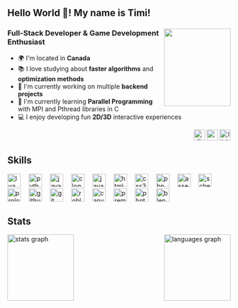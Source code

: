 <!-- The Introduction should be on top -->
<h2 align="left">Hello World 👋! My name is Timi!</h2>

<!-- About Me and Image + Socials -->
<div>
  <!-- Image aligned to the right -->
  <img align="right" height="175" width="150" src="https://media2.giphy.com/media/v1.Y2lkPTc5MGI3NjExcGMwdGVxNGVpNTd2bWkzdXNwMmpmYm12N2locDl5MDQ5MG0zdHlpZCZlcD12MV9pbnRlcm5hbF9naWZfYnlfaWQmY3Q9Zw/Sb79pciASiTpvNk3h9/giphy.gif" />

  <!-- About Me on the left -->
  <div>
    <h3 align="left">Full-Stack Developer & Game Development Enthusiast</h3>
    <ul>
      <li>🌍 I'm located in <strong>Canada</strong></li>
      <li>📚 I love studying about <strong>faster algorithms</strong> and <strong>optimization methods</strong></li>
      <li>📝 I'm currently working on multiple <strong>backend projects</strong></li>
      <li>🧠 I'm currently learning <strong>Parallel Programming</strong> with MPI and Pthread libraries in C</li>
      <li>💻 I enjoy developing fun <strong>2D/3D</strong> interactive experiences</li>
    </ul>
  </div>

  <!-- Socials below the image -->
  <div align="right" display: flex;">
    <a href="https://discord.com/users/timyster"><img src="https://img.shields.io/static/v1?message=Discord&logo=discord&label=&color=7289DA&logoColor=white&labelColor=&style=for-the-badge" height="25" alt="discord logo" /></a>
    <a href="mailto:timiaina10@gmail.com"><img src="https://img.shields.io/static/v1?message=Gmail&logo=gmail&label=&color=D14836&logoColor=white&labelColor=&style=for-the-badge" height="25" alt="gmail logo" /></a>
    <a href="https://www.linkedin.com/in/timi-aina-932531251/"><img src="https://img.shields.io/static/v1?message=LinkedIn&logo=linkedin&label=&color=0077B5&logoColor=white&labelColor=&style=for-the-badge" height="25" alt="linkedin logo" /></a>
  </div>
</div>

<!-- Container for Skills -->
<div>
  <h2 align="left">Skills</h2>
  <div>
    <a href="https://www.lua.org/"><img src="https://cdn.jsdelivr.net/gh/devicons/devicon/icons/lua/lua-original.svg" height="30" alt="lua logo" /></a>&emsp;
    <a href="https://www.python.org/"><img src="https://cdn.jsdelivr.net/gh/devicons/devicon/icons/python/python-original.svg" height="30" alt="python logo" /></a>&emsp;
    <a href="https://www.java.com/"><img src="https://cdn.jsdelivr.net/gh/devicons/devicon/icons/java/java-original.svg" height="30" alt="java logo" /></a>&emsp;
    <a href="https://en.wikipedia.org/wiki/C_(programming_language)"><img src="https://cdn.jsdelivr.net/gh/devicons/devicon/icons/c/c-original.svg" height="30" alt="c logo" /></a>&emsp;
    <a href="https://developer.mozilla.org/en-US/docs/Web/JavaScript"><img src="https://cdn.jsdelivr.net/gh/devicons/devicon/icons/javascript/javascript-original.svg" height="30" alt="javascript logo" /></a>&emsp;
    <a href="https://developer.mozilla.org/en-US/docs/Web/HTML"><img src="https://cdn.jsdelivr.net/gh/devicons/devicon/icons/html5/html5-original.svg" height="30" alt="html5 logo" /></a>&emsp;
    <a href="https://developer.mozilla.org/en-US/docs/Web/CSS"><img src="https://cdn.jsdelivr.net/gh/devicons/devicon/icons/css3/css3-original.svg" height="30" alt="css3 logo" /></a>&emsp;
    <a href="https://www.php.net/"><img src="https://cdn.jsdelivr.net/gh/devicons/devicon/icons/php/php-original.svg" height="30" alt="php logo" /></a>&emsp;
    <a href="https://en.wikipedia.org/wiki/Assembly_language"><img src="https://cdn.jsdelivr.net/gh/devicons/devicon/icons/linux/linux-original.svg" height="30" alt="assembly logo" /></a>&emsp;
    <a href="https://schemers.org/"><img src="https://upload.wikimedia.org/wikipedia/commons/c/c1/Racket-logo.svg" height="30" alt="scheme logo" /></a>&emsp;
    <a href="https://en.wikipedia.org/wiki/Prolog"><img src="https://www.swi-prolog.org/download/logo/swipl-128.png" height="30" alt="prolog logo" /></a>&emsp;
    <a href="https://github.com/"><img src="https://cdn.jsdelivr.net/gh/devicons/devicon/icons/github/github-original.svg" height="30" alt="github logo" /></a>&emsp;
    <a href="https://git-scm.com/"><img src="https://cdn.jsdelivr.net/gh/devicons/devicon/icons/git/git-original.svg" height="30" alt="git logo" /></a>&emsp;
    <a href="https://developer.roblox.com/en-us/"><img src="https://upload.wikimedia.org/wikipedia/commons/5/58/Roblox_Studio_logo_2021_present.svg" height="30" alt="roblox studio logo" /></a>&emsp;
    <a href="https://www.canva.com/"><img src="https://static.wikia.nocookie.net/logopedia/images/9/9f/Canva_circled_2021.svg/revision/latest/scale-to-width-down/1000?cb=20230218102632" height="30" alt="canva logo" /></a>&emsp;
    <a href="https://www.adobe.com/products/premiere.html"><img src="https://upload.wikimedia.org/wikipedia/commons/4/40/Adobe_Premiere_Pro_CC_icon.svg" height="30" alt="premiere pro logo" /></a>&emsp;
    <a href="https://www.adobe.com/products/photoshop.html"><img src="https://upload.wikimedia.org/wikipedia/commons/a/af/Adobe_Photoshop_CC_icon.svg" height="30" alt="photoshop logo" /></a>&emsp;
    <a href="https://www.blender.org/"><img src="https://cdn.jsdelivr.net/gh/devicons/devicon/icons/blender/blender-original.svg" height="30" alt="blender logo" /></a>&emsp;
  </div>
</div>

<!-- Stats section with both stats being put side by side -->
<h2 align="left">Stats</h2>
<div style="display: flex; justify-content: space-between;">
  <img src="https://github-readme-stats.vercel.app/api?username=timi-a&hide_title=false&hide_rank=false&show_icons=true&include_all_commits=true&count_private=true&disable_animations=false&theme=dracula&locale=en&hide_border=false" height="150" alt="stats graph" />
  <img src="https://github-readme-stats.vercel.app/api/top-langs?username=timi-a&locale=en&hide_title=false&layout=compact&card_width=320&langs_count=5&theme=dracula&hide_border=false" height="150" alt="languages graph" />
</div>


